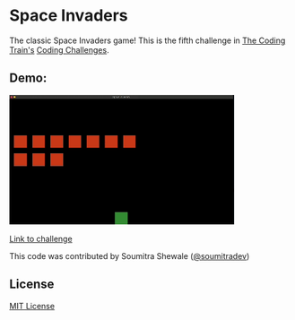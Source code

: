 # Space Invaders
The classic Space Invaders game! This is the fifth challenge in [The Coding Train's](https://www.youtube.com/channel/UCvjgXvBlbQiydffZU7m1_aw) [Coding Challenges](https://thecodingtrain.com/CodingChallenges/).

## Demo:
![Demo of the program](./demo.gif)

[Link to challenge](https://thecodingtrain.com/CodingChallenges/005-space-invaders-p5.html)

This code was contributed by Soumitra Shewale ([@soumitradev](https://github.com/soumitradev))

## License
[MIT License](../LICENSE)
